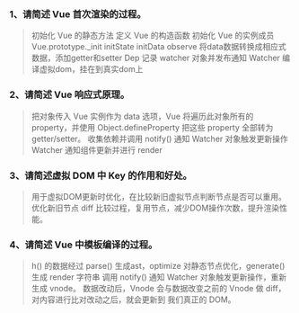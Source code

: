 ### 1、请简述 Vue 首次渲染的过程。
> 初始化 Vue 的静态方法
  定义 Vue 的构造函数
  初始化 Vue 的实例成员
  Vue.prototype._init initState initData
> observe 将data数据转换成相应式数据，添加getter和setter
> Dep 记录 watcher 对象并发布通知
> Watcher 编译虚拟dom，挂在到真实dom上

### 2、请简述 Vue 响应式原理。
> 把对象传入 Vue 实例作为 data 选项，Vue 将遍历此对象所有的 property，并使用 Object.defineProperty 把这些 property 全部转为 getter/setter。
> 收集依赖并调用 notify() 通知 Watcher 对象触发更新操作
> Watcher 通知组件更新并进行 render


### 3、请简述虚拟 DOM 中 Key 的作用和好处。
> 用于虚拟DOM更新时优化，在比较新旧虚拟节点判断节点是否可以重用。
> 优化新旧节点 diff 比较过程，复用节点，减少DOM操作次数，提升渲染性能。

### 4、请简述 Vue 中模板编译的过程。
> h() 的数据经过 parse() 生成ast，optimize 对静态节点优化，generate() 生成 render 字符串
> 调用 notify() 通知 Watcher 对象触发更新操作，重新生成 vnode。
> 数据改动后，Vnode 会与数据改变之前的 Vnode 做 diff，对内容进行比对改动之后，就会更新到 我们真正的 DOM。
